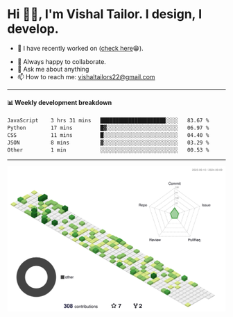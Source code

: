 # Hi 👋🏻, I'm Vishal Tailor. I design, I develop.

- 🔭 I have recently worked on ([check here](https://vishaltailor.com)😁).
<!-- - 🎦 Currently watching: JavaScript: The Hard Parts By Will Sentance. -->
- 👯 Always happy to collaborate.
- 💬 Ask me about anything
- 📫 How to reach me: <a href="mailto:vishaltailors22@gmail.com">vishaltailors22@gmail.com</a>

<hr /> 
<h4>📊 Weekly development breakdown</h4>
<!--START_SECTION:waka-->

```txt
JavaScript    3 hrs 31 mins   █████████████████████░░░░   83.67 %
Python        17 mins         █▓░░░░░░░░░░░░░░░░░░░░░░░   06.97 %
CSS           11 mins         █░░░░░░░░░░░░░░░░░░░░░░░░   04.40 %
JSON          8 mins          ▓░░░░░░░░░░░░░░░░░░░░░░░░   03.29 %
Other         1 min           ░░░░░░░░░░░░░░░░░░░░░░░░░   00.53 %
```

<!--END_SECTION:waka-->
<hr /> 

![](./profile-3d-contrib/profile-green-animate.svg)
